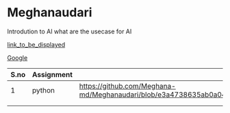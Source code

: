 # Meghanaudari

Introdution to AI
 what are the usecase for AI

 [link_to_be_displayed](Actual_Line)

 [Google](https://www.google.com/)

| S.no | Assignment | Link |
|------ |-----------|-------|
|   1   | python    | https://github.com/Meghana-md/Meghanaudari/blob/e3a4738635ab0a041b78ec35b894c347ec2ff4f7/assignments/Assignment_01.ipynb      |
|       |           |       | 
|       |           |       |
